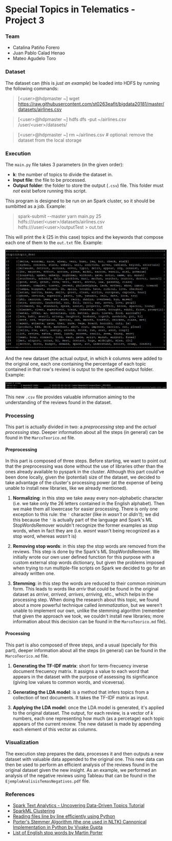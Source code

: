 # Special Topics in Telematics - Project 3

### Team

- Catalina Patiño Forero
- Juan Pablo Calad Henao
- Mateo Agudelo Toro


### Dataset

The dataset can (this is *just an example*) be loaded into HDFS by running the following commands:

> [\<user\>@hdpmaster ~] wget https://raw.githubusercontent.com/st0263eafit/bigdata20181/master/datasets/airlines.csv

> [\<user\>@hdpmaster ~] hdfs dfs -put ~/airlines.csv /user/\<user\>/datasets/

> [\<user\>@hdpmaster ~] rm ~/airlines.csv # optional: remove the dataset from the local storage


### Execution

The `main.py` file takes 3 parameters (in the given order):

- **k**: the number of topics to divide the dataset in.
- **Input file**: the file to be processed.
- **Output folder**: the folder to store the output (`.csv`) file. This folder must *not* exist before running this script.

This program is designed to be run on an Spark cluster, so it should be sumbitted as a job. Example: 

> spark-submit --master yarn main.py 25 hdfs:///user/\<user\>/datasets/airlines.csv hdfs:///user/\<user\>/outputTest > out.txt

This will print the *k* (25 in this case) topics and the keywords that compose each one of them to the `out.txt` file. Example:

![Ejemplo Temas](/EjemploTemas.jpg) 

And the new dataset (the actual output, in which *k* columns were added to the original one, each one containing the percentage 
of each topic contained in that row's review) is output to the specified output folder. Example:

![Ejemplo Output](/EjemploOutput.jpg) 

This new `.csv` file provides valuable information aiming to the understanding of the reviews found in the dataset. 


### Processing

This part is actually divided in two: a *preprocessing* step and the *actual processing* step. Deeper information about all the 
steps (in general) can be found in the `MarcoTeorico.md` file.

#### Preprocessing

In this part is composed of three steps. Before starting, we want to point out that the preprocessing was done without the use 
of libraries other than the ones already available to pyspark in the cluster. Although this part could've been done locally, given 
the (potential) size of the dataset, we decided to take advantage of the cluster's processing power (at the expense of being unable 
to install new libraries, like we already mentioned).

1. **Normalizing**: in this step we take away every non-alphabetic character (i.e. we take only the 26 letters contained in the 
English alphabet). Then we make them all lowercase for easier processing. There is only one exception to this rule: the `'` 
character (like in *wasn't* or *didn't*); we did this because the `'` is actually part of the language and Spark's ML StopWordsRemover 
wouldn't recognize the former examples as stop words, when in fact they are (i.e. *wasnt* wasn't being recognized as a stop word, 
whereas *wasn't* is)

2. **Removing stop words**: in this step the stop words are removed from the reviews. This step is done by the Spark's ML 
StopWordsRemover. We initially wrote our own user defined function for this purpose with a custom external stop words dictionary, 
but given the problems imposed when trying to run multiple-file scripts on Spark we decided to go for an already written one. 

3. **Stemming**: in this step the words are reduced to their common minimum form. This leads to words like *arriv* that could be found 
in the original dataset as *arrive*, *arrived*, *arrives*, *arriving*, etc., which helps in the processing step. When doing the 
research about this topic, we found about a more powerful technique called *lemmatization*, but we weren't unable to implement our 
own, unlike the stemming algorithm (remember that given the approach we took, we couldn't install new libraries; more information 
about this decision can be found in the `MarcoTeorico.md` file).

#### Processing

This part is also composed of three steps, and a usual (specially for this part), deeper information about all the steps (in general) 
can be found in the `MarcoTeorico.md` file.

1. **Generating the TF-IDF matrix**: short for term-frecuency inverse document frecuency matrix. It assigns a value to each word that appears
in the dataset with the purpose of assessing its significance (giving low values to common words, and viceversa).

2. **Generating the LDA model**: is a method that infers topics from a collection of text documents. It takes the TF-IDF matrix as input.

3. **Applying the LDA model**: once the LDA model is generated, it's applied to the original dataset. The output, for each review, is a 
vector of *k* numbers, each one representing how much (as a percetage) each topic appears of the current review. The new dataset is
made by appending each element of this vector as columns.

### Visualization

The execution step prepares the data, processes it and then outputs a new dataset with valuable data appended to the original one. 
This new data can then be used to perform an efficient analysis of the reviews found in the original dataset given the new insight. 
As an example, we performed an analysis of the negative reviews using Tableau that can be found in the `EjemploAnalisisTemasNegativos.pdf` 
file.


### References

- [Spark Text Analytics - Uncovering Data-Driven Topics Tutorial](https://community.hortonworks.com/articles/84781/spark-text-analytics-uncovering-data-driven-topics.html)
- [SparkML Clustering](http://spark.apache.org/docs/2.2.0/api/python/_modules/pyspark/ml/clustering.html)
- [Reading files line by line efficiently using Python](https://stackoverflow.com/questions/8009882/how-to-a-read-large-file-line-by-line-in-python/8010133)
- [Porter's Stemmer Algorithm (the one used in NLTK) Cannonical Implementation in Python by Vivake Gupta](https://tartarus.org/martin/PorterStemmer/python.txt)
- [List of English stop words by Martin Porter](http://snowball.tartarus.org/algorithms/english/stop.txt)
